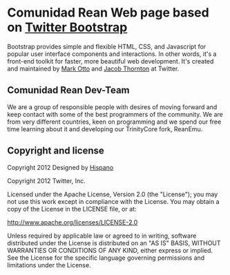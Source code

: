 Comunidad Rean Web page based on [Twitter Bootstrap](http://twitter.github.com/bootstrap)
=================

Bootstrap provides simple and flexible HTML, CSS, and Javascript for popular user interface components and interactions. In other words, it's a front-end toolkit for faster, more beautiful web development. It's created and maintained by [Mark Otto](http://twitter.com/mdo) and [Jacob Thornton](http://twitter.com/fat) at Twitter.


Comunidad Rean Dev-Team
-----------------------

We are a group of responsible people with desires of moving forward and keep contact with some of the best programmers of the community. We are from very different countries, keen on programming and we spend our free time learning about it and developing our TrinityCore fork, ReanEmu.

Copyright and license
---------------------

Copyright 2012 Designed by [Hispano](https://github.com/Hispano)

Copyright 2012 Twitter, Inc.

Licensed under the Apache License, Version 2.0 (the "License");
you may not use this work except in compliance with the License.
You may obtain a copy of the License in the LICENSE file, or at:

   http://www.apache.org/licenses/LICENSE-2.0

Unless required by applicable law or agreed to in writing, software
distributed under the License is distributed on an "AS IS" BASIS,
WITHOUT WARRANTIES OR CONDITIONS OF ANY KIND, either express or implied.
See the License for the specific language governing permissions and
limitations under the License.
